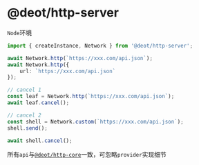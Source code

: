# @deot/http-server

`Node`环境

```ts
import { createInstance, Network } from '@deot/http-server';

await Network.http(`https://xxx.com/api.json`);
await Network.http({
	url: `https://xxx.com/api.json`
});

// cancel 1
const leaf = Network.http(`https://xxx.com/api.json`);
await leaf.cancel();

// cancel 2
const shell = Network.custom(`https://xxx.com/api.json`);
shell.send();

await shell.cancel();
```

所有`api`与[`@deot/http-core`](../src/core)一致，可忽略`provider`实现细节
